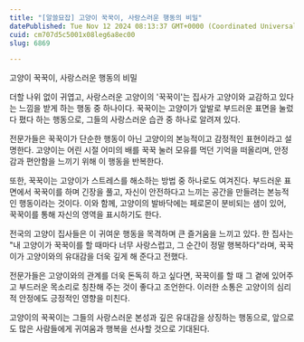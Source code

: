 ```yaml
---
title: "[알쓸묘잡] 고양이 꾹꾹이, 사랑스러운 행동의 비밀"
datePublished: Tue Nov 12 2024 08:13:37 GMT+0000 (Coordinated Universal Time)
cuid: cm707d5c5001x08leg6a8ec00
slug: 6869

---
```



고양이 꾹꾹이, 사랑스러운 행동의 비밀

더할 나위 없이 귀엽고, 사랑스러운 고양이의 '꾹꾹이'는 집사가 고양이와 교감하고 있다는 느낌을 받게 하는 행동 중 하나이다. 꾹꾹이는 고양이가 앞발로 부드러운 표면을 눌렀다 폈다 하는 행동으로, 그들의 사랑스러운 습관 중 하나로 알려져 있다.

전문가들은 꾹꾹이가 단순한 행동이 아닌 고양이의 본능적이고 감정적인 표현이라고 설명한다. 고양이는 어린 시절 어미의 배를 꾹꾹 눌러 모유를 먹던 기억을 떠올리며, 안정감과 편안함을 느끼기 위해 이 행동을 반복한다.

또한, 꾹꾹이는 고양이가 스트레스를 해소하는 방법 중 하나로도 여겨진다. 부드러운 표면에서 꾹꾹이를 하며 긴장을 풀고, 자신이 안전하다고 느끼는 공간을 만들려는 본능적인 행동이라는 것이다. 이와 함께, 고양이의 발바닥에는 페로몬이 분비되는 샘이 있어, 꾹꾹이를 통해 자신의 영역을 표시하기도 한다.

전국의 고양이 집사들은 이 귀여운 행동을 목격하며 큰 즐거움을 느끼고 있다. 한 집사는 "내 고양이가 꾹꾹이를 할 때마다 너무 사랑스럽고, 그 순간이 정말 행복하다"라며, 꾹꾹이가 고양이와의 유대감을 더욱 깊게 해 준다고 전했다.

전문가들은 고양이와의 관계를 더욱 돈독히 하고 싶다면, 꾹꾹이를 할 때 그 곁에 있어주고 부드러운 목소리로 칭찬해 주는 것이 좋다고 조언한다. 이러한 소통은 고양이의 심리적 안정에도 긍정적인 영향을 미친다.

고양이의 꾹꾹이는 그들의 사랑스러운 본성과 깊은 유대감을 상징하는 행동으로, 앞으로도 많은 사람들에게 귀여움과 행복을 선사할 것으로 기대된다.